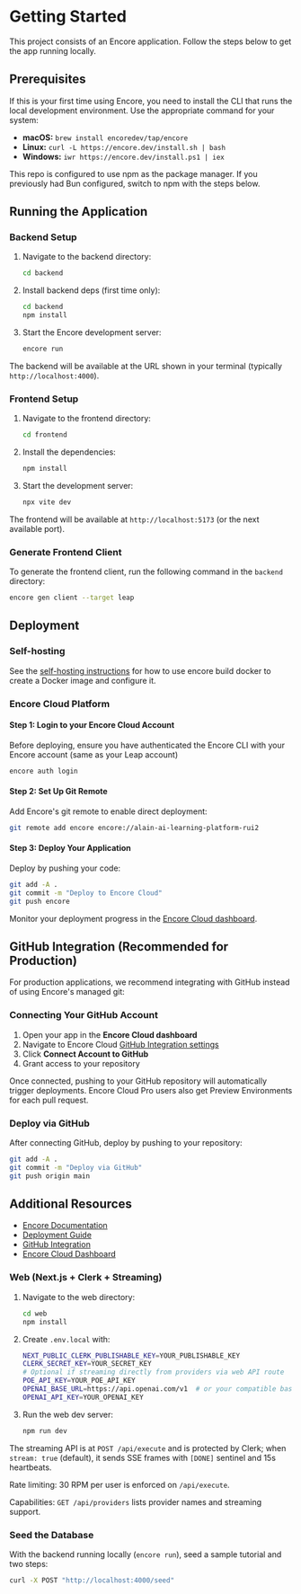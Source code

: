 # Getting Started

This project consists of an Encore application. Follow the steps below to get the app running locally.

## Prerequisites

If this is your first time using Encore, you need to install the CLI that runs the local development environment. Use the appropriate command for your system:

- **macOS:** `brew install encoredev/tap/encore`
- **Linux:** `curl -L https://encore.dev/install.sh | bash`
- **Windows:** `iwr https://encore.dev/install.ps1 | iex`

This repo is configured to use npm as the package manager. If you previously had Bun configured, switch to npm with the steps below.

## Running the Application

### Backend Setup

1. Navigate to the backend directory:
   ```bash
   cd backend
   ```

2. Install backend deps (first time only):
   ```bash
   cd backend
   npm install
   ```

3. Start the Encore development server:
   ```bash
   encore run
   ```

The backend will be available at the URL shown in your terminal (typically `http://localhost:4000`).



### Frontend Setup

1. Navigate to the frontend directory:
   ```bash
   cd frontend
   ```

2. Install the dependencies:
   ```bash
   npm install
   ```

3. Start the development server:
   ```bash
   npx vite dev
   ```

The frontend will be available at `http://localhost:5173` (or the next available port).


### Generate Frontend Client
To generate the frontend client, run the following command in the `backend` directory:

```bash
encore gen client --target leap
```

## Deployment

### Self-hosting
See the [self-hosting instructions](https://encore.dev/docs/self-host/docker-build) for how to use encore build docker to create a Docker image and
configure it.

### Encore Cloud Platform

#### Step 1: Login to your Encore Cloud Account

Before deploying, ensure you have authenticated the Encore CLI with your Encore account (same as your Leap account)

```bash
encore auth login
```

#### Step 2: Set Up Git Remote

Add Encore's git remote to enable direct deployment:

```bash
git remote add encore encore://alain-ai-learning-platform-rui2
```

#### Step 3: Deploy Your Application

Deploy by pushing your code:

```bash
git add -A .
git commit -m "Deploy to Encore Cloud"
git push encore
```

Monitor your deployment progress in the [Encore Cloud dashboard](https://app.encore.dev/alain-ai-learning-platform-rui2/deploys).

## GitHub Integration (Recommended for Production)

For production applications, we recommend integrating with GitHub instead of using Encore's managed git:

### Connecting Your GitHub Account

1. Open your app in the **Encore Cloud dashboard**
2. Navigate to Encore Cloud [GitHub Integration settings](https://app.encore.cloud/alain-ai-learning-platform-rui2/settings/integrations/github)
3. Click **Connect Account to GitHub**
4. Grant access to your repository

Once connected, pushing to your GitHub repository will automatically trigger deployments. Encore Cloud Pro users also get Preview Environments for each pull request.

### Deploy via GitHub

After connecting GitHub, deploy by pushing to your repository:

```bash
git add -A .
git commit -m "Deploy via GitHub"
git push origin main
```

## Additional Resources

- [Encore Documentation](https://encore.dev/docs)
- [Deployment Guide](https://encore.dev/docs/platform/deploy/deploying)
- [GitHub Integration](https://encore.dev/docs/platform/integrations/github)
- [Encore Cloud Dashboard](https://app.encore.dev)

### Web (Next.js + Clerk + Streaming)

1. Navigate to the web directory:
   ```bash
   cd web
   npm install
   ```

2. Create `.env.local` with:
   ```bash
   NEXT_PUBLIC_CLERK_PUBLISHABLE_KEY=YOUR_PUBLISHABLE_KEY
   CLERK_SECRET_KEY=YOUR_SECRET_KEY
   # Optional if streaming directly from providers via web API route
   POE_API_KEY=YOUR_POE_API_KEY
   OPENAI_BASE_URL=https://api.openai.com/v1  # or your compatible base
   OPENAI_API_KEY=YOUR_OPENAI_KEY
   ```

3. Run the web dev server:
   ```bash
   npm run dev
   ```

The streaming API is at `POST /api/execute` and is protected by Clerk; when `stream: true` (default), it sends SSE frames with `[DONE]` sentinel and 15s heartbeats.

Rate limiting: 30 RPM per user is enforced on `/api/execute`.

Capabilities: `GET /api/providers` lists provider names and streaming support.

### Seed the Database

With the backend running locally (`encore run`), seed a sample tutorial and two steps:

```bash
curl -X POST "http://localhost:4000/seed"
```
